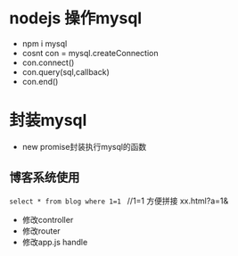 # nodejs 操作mysql
 - npm i mysql
 - cosnt con = mysql.createConnection
 - con.connect()
 - con.query(sql,callback)
 - con.end()
 # 封装mysql
 - new promise封装执行mysql的函数
## 博客系统使用
`select * from blog where 1=1 ` //1=1 方便拼接
xx.html?a=1&
- 修改controller
- 修改router
- 修改app.js handle